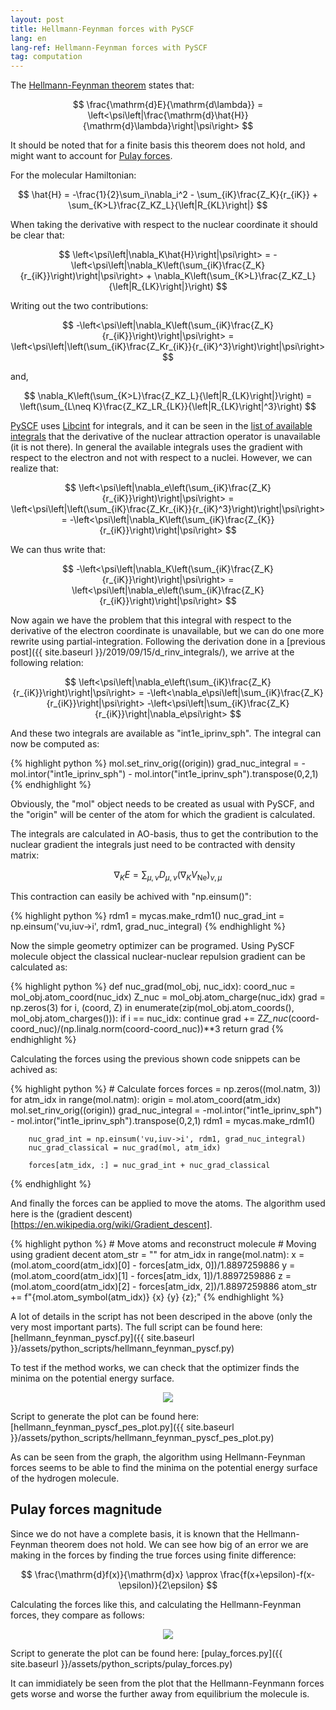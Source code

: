 ```yaml
---
layout: post
title: Hellmann-Feynman forces with PySCF
lang: en
lang-ref: Hellmann-Feynman forces with PySCF
tag: computation
---
```


The [Hellmann-Feynman theorem](https://en.wikipedia.org/wiki/Hellmann%E2%80%93Feynman_theorem) states that:

$$ \frac{\mathrm{d}E}{\mathrm{d\lambda}} = \left<\psi\left|\frac{\mathrm{d}\hat{H}}{\mathrm{d}\lambda}\right|\psi\right> $$

It should be noted that for a finite basis this theorem does not hold, and might want to account for [Pulay forces](https://en.wikipedia.org/wiki/Pulay_stress).

For the molecular Hamiltonian:

$$ \hat{H} = -\frac{1}{2}\sum_i\nabla_i^2 - \sum_{iK}\frac{Z_K}{r_{iK}} + \sum_{K>L}\frac{Z_KZ_L}{\left|R_{KL}\right|} $$

When taking the derivative with respect to the nuclear coordinate it should be clear that:

$$ \left<\psi\left|\nabla_K\hat{H}\right|\psi\right> = -\left<\psi\left|\nabla_K\left(\sum_{iK}\frac{Z_K}{r_{iK}}\right)\right|\psi\right> + \nabla_K\left(\sum_{K>L}\frac{Z_KZ_L}{\left|R_{LK}\right|}\right) $$

Writing out the two contributions:

$$ -\left<\psi\left|\nabla_K\left(\sum_{iK}\frac{Z_K}{r_{iK}}\right)\right|\psi\right> = \left<\psi\left|\left(\sum_{iK}\frac{Z_Kr_{iK}}{r_{iK}^3}\right)\right|\psi\right> $$

and,

$$ \nabla_K\left(\sum_{K>L}\frac{Z_KZ_L}{\left|R_{LK}\right|}\right) = \left(\sum_{L\neq K}\frac{Z_KZ_LR_{LK}}{\left|R_{LK}\right|^3}\right) $$

[PySCF](https://github.com/pyscf/pyscf) uses [Libcint](https://github.com/sunqm/libcint) for integrals, and it can be seen in the [list of available integrals](https://github.com/sunqm/libcint/blob/master/scripts/auto_intor.cl) that the derivative of the nuclear attraction operator is unavailable (it is not there).
In general the available integrals uses the gradient with respect to the electron and not with respect to a nuclei.
However, we can realize that:

$$ \left<\psi\left|\nabla_e\left(\sum_{iK}\frac{Z_K}{r_{iK}}\right)\right|\psi\right> = \left<\psi\left|\left(\sum_{iK}\frac{Z_Kr_{iK}}{r_{iK}^3}\right)\right|\psi\right> = -\left<\psi\left|\nabla_K\left(\sum_{iK}\frac{Z_{K}}{r_{iK}}\right)\right|\psi\right> $$

We can thus write that:

$$ -\left<\psi\left|\nabla_K\left(\sum_{iK}\frac{Z_K}{r_{iK}}\right)\right|\psi\right> = \left<\psi\left|\nabla_e\left(\sum_{iK}\frac{Z_K}{r_{iK}}\right)\right|\psi\right> $$

Now again we have the problem that this integral with respect to the derivative of the electron coordinate is unavailable, but we can do one more rewrite using partial-integration.
Following the derivation done in a [previous post]({{ site.baseurl }}/2019/09/15/d_rinv_integrals/), we arrive at the following relation:

$$ \left<\psi\left|\nabla_e\left(\sum_{iK}\frac{Z_K}{r_{iK}}\right)\right|\psi\right> = -\left<\nabla_e\psi\left|\sum_{iK}\frac{Z_K}{r_{iK}}\right|\psi\right> -\left<\psi\left|\sum_{iK}\frac{Z_K}{r_{iK}}\right|\nabla_e\psi\right> $$

And these two integrals are available as "int1e_iprinv_sph".
The integral can now be computed as:

{% highlight python %}
mol.set_rinv_orig((origin))
grad_nuc_integral = -mol.intor("int1e_iprinv_sph") - mol.intor("int1e_iprinv_sph").transpose(0,2,1)
{% endhighlight %}

Obviously, the "mol" object needs to be created as usual with PySCF, and the "origin" will be center of the atom for which the gradient is calculated.

The integrals are calculated in AO-basis, thus to get the contribution to the nuclear gradient the integrals just need to be contracted with density matrix:

$$ \nabla_KE = \sum_{\mu,\nu}D_{\mu,\nu} \left(\nabla_KV_\mathrm{Ne}\right)_{\nu,\mu} $$

This contraction can easily be achived with "np.einsum()":

{% highlight python %}
rdm1 = mycas.make_rdm1()
nuc_grad_int = np.einsum('vu,iuv->i', rdm1, grad_nuc_integral)
{% endhighlight %}

Now the simple geometry optimizer can be programed.
Using PySCF molecule object the classical nuclear-nuclear repulsion gradient can be calculated as:

{% highlight python %}
def nuc_grad(mol_obj, nuc_idx):
    coord_nuc = mol_obj.atom_coord(nuc_idx)
    Z_nuc = mol_obj.atom_charge(nuc_idx)
    grad = np.zeros(3)
    for i, (coord, Z) in enumerate(zip(mol_obj.atom_coords(), mol_obj.atom_charges())):
        if i == nuc_idx:
            continue
        grad += Z*Z_nuc*(coord-coord_nuc)/(np.linalg.norm(coord-coord_nuc))**3
    return grad
{% endhighlight %}

Calculating the forces using the previous shown code snippets can be achived as:

{% highlight python %}
    # Calculate forces
    forces = np.zeros((mol.natm, 3))
    for atm_idx in range(mol.natm):
        origin = mol.atom_coord(atm_idx)
        mol.set_rinv_orig((origin))
        grad_nuc_integral = -mol.intor("int1e_iprinv_sph") - mol.intor("int1e_iprinv_sph").transpose(0,2,1)
        rdm1 = mycas.make_rdm1()

        nuc_grad_int = np.einsum('vu,iuv->i', rdm1, grad_nuc_integral)
        nuc_grad_classical = nuc_grad(mol, atm_idx)

        forces[atm_idx, :] = nuc_grad_int + nuc_grad_classical
{% endhighlight %}

And finally the forces can be applied to move the atoms.
The algorithm used here is the (gradient descent)[https://en.wikipedia.org/wiki/Gradient_descent].

{% highlight python %}
    # Move atoms and reconstruct molecule
    # Moving using gradient decent
    atom_str = ""
    for atm_idx in range(mol.natm):
        x = (mol.atom_coord(atm_idx)[0] - forces[atm_idx, 0])/1.8897259886
        y = (mol.atom_coord(atm_idx)[1] - forces[atm_idx, 1])/1.8897259886
        z = (mol.atom_coord(atm_idx)[2] - forces[atm_idx, 2])/1.8897259886
        atom_str += f"{mol.atom_symbol(atm_idx)} {x} {y} {z};"
{% endhighlight %}

A lot of details in the script has not been descriped in the above (only the very most important parts).
The full script can be found here: [hellmann_feynman_pyscf.py]({{ site.baseurl }}/assets/python_scripts/hellmann_feynman_pyscf.py)

To test if the method works, we can check that the optimizer finds the minima on the potential energy surface.

<p align="center">
<img src="{{ site.baseurl }}/assets/plots/h2_pes_geoopt.svg">
</p>

Script to generate the plot can be found here: [hellmann_feynman_pyscf_pes_plot.py]({{ site.baseurl }}/assets/python_scripts/hellmann_feynman_pyscf_pes_plot.py)

As can be seen from the graph, the algorithm using Hellmann-Feynman forces seems to be able to find the minima on the potential energy surface of the hydrogen molecule.

## Pulay forces magnitude

Since we do not have a complete basis, it is known that the Hellmann-Feynman theorem does not hold.
We can see how big of an error we are making in the forces by finding the true forces using finite difference:

$$ \frac{\mathrm{d}f(x)}{\mathrm{d}x} \approx \frac{f(x+\epsilon)-f(x-\epsilon)}{2\epsilon} $$

Calculating the forces like this, and calculating the Hellmann-Feynman forces, they compare as follows:

<p align="center">
<img src="{{ site.baseurl }}/assets/plots/hf_forces_vs_true_forces.svg">
</p>

Script to generate the plot can be found here: [pulay_forces.py]({{ site.baseurl }}/assets/python_scripts/pulay_forces.py)

It can immidiately be seen from the plot that the Hellmann-Feynmann forces gets worse and worse the further away from equilibrium the molecule is.
